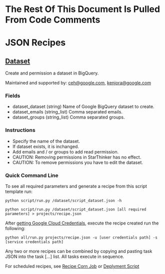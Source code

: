 # The Rest Of This Document Is Pulled From Code Comments


# JSON Recipes

## [Dataset](/dataset/script_dataset.json)

Create and permission a dataset in BigQuery.

Maintained and supported by: ceh@google.com, kenjora@google.com

### Fields

- dataset_dataset (string) Name of Google BigQuery dataset to create.
- dataset_emails (string_list) Comma separated emails.
- dataset_groups (string_list) Comma separated groups.

### Instructions

- Specify the name of the dataset.
- If dataset exists, it is inchanged.
- Add emails and / or groups to add read permission.
- CAUTION: Removing permissions in StarThinker has no effect.
- CAUTION: To remove permissions you have to edit the dataset.

### Quick Command Line

To see all required parameters and generate a recipe from this script template run:

`python script/run.py /dataset/script_dataset.json -h`

`python script/run.py /dataset/script_dataset.json [all required parameters] > projects/recipe.json`

After [getting Google Cloud Credentials](/auth/README.md), execute the recipe created run the following:

`python all/run.py projects/recipe.json -u [user credentials path] -s [service credentials path]`

Any two or more recipes can be combined by copying and pasting task JSON into the task [...] list.  All tasks execute in sequence.

For scheduled recipes, see [Recipe Corn Job](/cron/README.md) or [Deplyment Script](/deploy/README.md)


